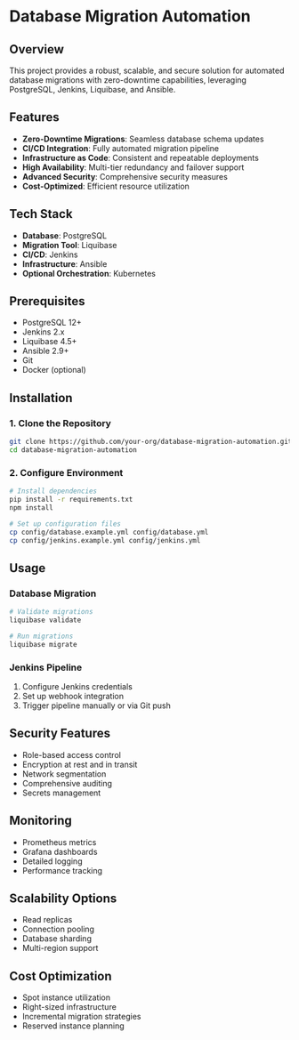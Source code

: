 # Database Migration Automation

## Overview

This project provides a robust, scalable, and secure solution for automated database migrations with zero-downtime capabilities, leveraging PostgreSQL, Jenkins, Liquibase, and Ansible.

## Features

- **Zero-Downtime Migrations**: Seamless database schema updates
- **CI/CD Integration**: Fully automated migration pipeline
- **Infrastructure as Code**: Consistent and repeatable deployments
- **High Availability**: Multi-tier redundancy and failover support
- **Advanced Security**: Comprehensive security measures
- **Cost-Optimized**: Efficient resource utilization

## Tech Stack

- **Database**: PostgreSQL
- **Migration Tool**: Liquibase
- **CI/CD**: Jenkins
- **Infrastructure**: Ansible
- **Optional Orchestration**: Kubernetes

## Prerequisites

- PostgreSQL 12+ 
- Jenkins 2.x
- Liquibase 4.5+
- Ansible 2.9+
- Git
- Docker (optional)

## Installation

### 1. Clone the Repository
```bash
git clone https://github.com/your-org/database-migration-automation.git
cd database-migration-automation
```

### 2. Configure Environment
```bash
# Install dependencies
pip install -r requirements.txt
npm install

# Set up configuration files
cp config/database.example.yml config/database.yml
cp config/jenkins.example.yml config/jenkins.yml
```

## Usage

### Database Migration
```bash
# Validate migrations
liquibase validate

# Run migrations
liquibase migrate
```

### Jenkins Pipeline
1. Configure Jenkins credentials
2. Set up webhook integration
3. Trigger pipeline manually or via Git push

## Security Features

- Role-based access control
- Encryption at rest and in transit
- Network segmentation
- Comprehensive auditing
- Secrets management

## Monitoring

- Prometheus metrics
- Grafana dashboards
- Detailed logging
- Performance tracking

## Scalability Options

- Read replicas
- Connection pooling
- Database sharding
- Multi-region support

## Cost Optimization

- Spot instance utilization
- Right-sized infrastructure
- Incremental migration strategies
- Reserved instance planning